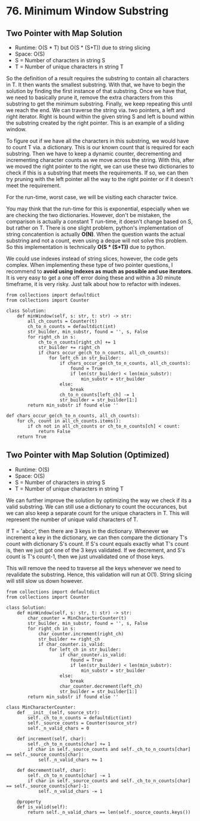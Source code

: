 # 76. Minimum Window Substring

## Two Pointer with Map Solution
- Runtime: O(S * T) but O(S * (S+T)) due to string slicing
- Space: O(S)
- S = Number of characters in string S
- T = Number of unique characters in string T

So the definition of a result requires the substring to contain all characters in T. It then wants the smallest substring.
With that, we have to begin the solution by finding the first instance of that substring.
Once we have that, we need to basically prune it, remove the extra characters from this substring to get the minimum substring.
Finally, we keep repeating this until we reach the end.
We can traverse the string via. two pointers, a left and right iterator.
Right is bound within the given string S and left is bound within the substring created by the right pointer.
This is an example of a sliding window.

To figure out if we have all the characters in this substring, we would have to count T via. a dictionary.
This is our known count that is required for each substring.
Then we have to keep a dynamic counter, decrementing and incrementing character counts as we move across the string.
With this, after we moved the right pointer to the right, we can use these two dictionaries to check if this is a substring that meets the requirements.
If so, we can then try pruning with the left pointer all the way to the right pointer or if it doesn't meet the requirement.

For the run-time, worst case, we will be visiting each character twice.

You may think that the run-time for this is exponential, especially when we are checking the two dictionaries.
However, don't be mistaken, the comparison is actually a constant T run-time, it doesn't change based on S, but rather on T.
There is one slight problem, python's implementation of string concatention is actually **O(N)**.
When the question wants the actual substring and not a count, even using a deque will not solve this problem.
So this implementation is technically **O(S * (S+T))** due to python.

We could use indexes instead of string slices, however, the code gets complex. 
When implementing these type of two pointer questions, I recommend to **avoid using indexes as much as possible and use iterators**.
It is very easy to get a one off error doing these and within a 30 minute timeframe, it is very risky.
Just talk about how to refactor with indexes.

```
from collections import defaultdict
from collections import Counter

class Solution:
    def minWindow(self, s: str, t: str) -> str:
        all_ch_counts = Counter(t)
        ch_to_n_counts = defaultdict(int)
        str_builder, min_substr, found = '', s, False
        for right_ch in s:
            ch_to_n_counts[right_ch] += 1
            str_builder += right_ch
            if chars_occur_ge(ch_to_n_counts, all_ch_counts):
                for left_ch in str_builder:
                    if chars_occur_ge(ch_to_n_counts, all_ch_counts):
                        found = True
                        if len(str_builder) < len(min_substr):
                            min_substr = str_builder
                    else:
                        break
                    ch_to_n_counts[left_ch] -= 1
                    str_builder = str_builder[1:]
        return min_substr if found else ''
        
def chars_occur_ge(ch_to_n_counts, all_ch_counts):
    for ch, count in all_ch_counts.items():
        if ch not in all_ch_counts or ch_to_n_counts[ch] < count:
            return False
    return True
```

## Two Pointer with Map Solution (Optimized)
- Runtime: O(S)
- Space: O(S)
- S = Number of characters in string S
- T = Number of unique characters in string T

We can further improve the solution by optimizing the way we check if its a valid substring.
We can still use a dictionary to count the occurances, but we can also keep a separate count for the unique characters in T.
This will represent the number of unique valid characters of T.

If T = 'abcc', then there are 3 keys in the dictionary.
Whenever we increment a key in the dictionary, we can then compare the dictionary T's count with dictionary S's count. 
If S's count equals exactly what T's count is, then we just got one of the 3 keys validated. 
If we decrement, and S's count is T's count-1, then we just unvalidated one of those keys.

This will remove the need to traverse all the keys whenever we need to revalidate the substring.
Hence, this validation will run at O(1). String slicing will still slow us down however.

```
from collections import defaultdict
from collections import Counter

class Solution:
    def minWindow(self, s: str, t: str) -> str:
        char_counter = MinCharacterCounter(t)
        str_builder, min_substr, found = '', s, False
        for right_ch in s:
            char_counter.increment(right_ch)
            str_builder += right_ch
            if char_counter.is_valid:
                for left_ch in str_builder:
                    if char_counter.is_valid:
                        found = True
                        if len(str_builder) < len(min_substr):
                            min_substr = str_builder
                    else:
                        break
                    char_counter.decrement(left_ch)
                    str_builder = str_builder[1:]
        return min_substr if found else ''
        
class MinCharacterCounter:
    def __init__(self, source_str):
        self._ch_to_n_counts = defaultdict(int)
        self._source_counts = Counter(source_str)
        self._n_valid_chars = 0

    def increment(self, char):
        self._ch_to_n_counts[char] += 1
        if char in self._source_counts and self._ch_to_n_counts[char] == self._source_counts[char]:
            self._n_valid_chars += 1
        
    def decrement(self, char):
        self._ch_to_n_counts[char] -= 1
        if char in self._source_counts and self._ch_to_n_counts[char] == self._source_counts[char]-1:
            self._n_valid_chars -= 1
    
    @property
    def is_valid(self):
        return self._n_valid_chars == len(self._source_counts.keys())
```
